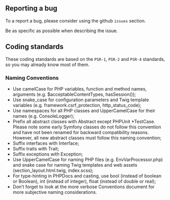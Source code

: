 ## Reporting a bug

To a report a bug, please consider using the github `issues` section.

Be as specific as possible when describing the issue.

## Coding standards

These coding standards are based on the `PSR-1`, `PSR-2` and `PSR-4` standards, so you may already know most of them.

### Naming Conventions

- Use camelCase for PHP variables, function and method names, arguments (e.g. $acceptableContentTypes, hasSession());
- Use snake_case for configuration parameters and Twig template variables (e.g. framework.csrf_protection, http_status_code);
- Use namespaces for all PHP classes and UpperCamelCase for their names (e.g. ConsoleLogger);
- Prefix all abstract classes with Abstract except PHPUnit *TestCase. Please note some early Symfony classes do not follow this convention and have not been renamed for backward compatibility reasons. However, all new abstract classes must follow this naming convention;
- Suffix interfaces with Interface;
- Suffix traits with Trait;
- Suffix exceptions with Exception;
- Use UpperCamelCase for naming PHP files (e.g. EnvVarProcessor.php) and snake case for naming Twig templates and web assets (section_layout.html.twig, index.scss);
- For type-hinting in PHPDocs and casting, use bool (instead of boolean or Boolean), int (instead of integer), float (instead of double or real);
- Don’t forget to look at the more verbose Conventions document for more subjective naming considerations.
